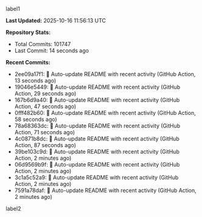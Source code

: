 
label1 
<!-- ACTIVITY_START -->
**Last Updated:** 2025-10-16 11:56:13 UTC

**Repository Stats:**
- Total Commits: 101747
- Last Commit: 14 seconds ago

**Recent Commits:**
- 2ee09a17f1: 🤖 Auto-update README with recent activity (GitHub Action, 13 seconds ago)
- 19046e5449: 🤖 Auto-update README with recent activity (GitHub Action, 29 seconds ago)
- 167b6d9a40: 🤖 Auto-update README with recent activity (GitHub Action, 47 seconds ago)
- 0fff482b60: 🤖 Auto-update README with recent activity (GitHub Action, 58 seconds ago)
- 78a68363dc: 🤖 Auto-update README with recent activity (GitHub Action, 71 seconds ago)
- 4c0871b8dc: 🤖 Auto-update README with recent activity (GitHub Action, 87 seconds ago)
- 39be103c9d: 🤖 Auto-update README with recent activity (GitHub Action, 2 minutes ago)
- 06d9569b9f: 🤖 Auto-update README with recent activity (GitHub Action, 2 minutes ago)
- 3c1a5c52a9: 🤖 Auto-update README with recent activity (GitHub Action, 2 minutes ago)
- 7591a78daf: 🤖 Auto-update README with recent activity (GitHub Action, 2 minutes ago)
<!-- ACTIVITY_END -->

label2
